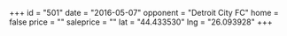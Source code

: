 +++
id = "501"
date = "2016-05-07"
opponent = "Detroit City FC"
home = false
price = ""
saleprice = ""
lat = "44.433530"
lng = "26.093928"
+++
